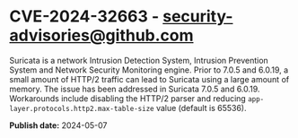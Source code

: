 # CVE-2024-32663 - security-advisories@github.com

Suricata is a network Intrusion Detection System, Intrusion Prevention System and Network Security Monitoring engine. Prior to 7.0.5 and 6.0.19, a small amount of HTTP/2 traffic can lead to Suricata using a large amount of memory. The issue has been addressed in Suricata 7.0.5 and 6.0.19. Workarounds include disabling the HTTP/2 parser and reducing `app-layer.protocols.http2.max-table-size` value (default is 65536).

**Publish date:** 2024-05-07
